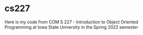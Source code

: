 # cs227
Here is my code from COM S 227 - Introduction to Object Oriented Programming at Iowa State University in the Spring 2022 semester
